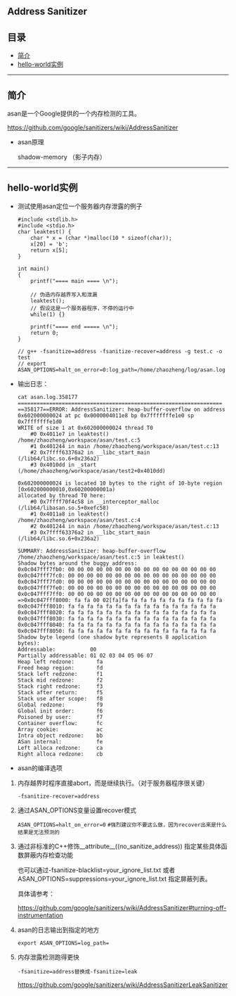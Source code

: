 ## Address Sanitizer 

## 目录

* [简介](#简介)
* [hello-world实例](#hello-world实例)

---

## 简介

asan是一个Google提供的一个内存检测的工具。

https://github.com/google/sanitizers/wiki/AddressSanitizer

* asan原理

    shadow-memory （影子内存）

---
## hello-world实例

* 测试使用asan定位一个服务器内存泄露的例子
    ```
    #include <stdlib.h>
    #include <stdio.h>
    char leaktest() {
        char * x = (char *)malloc(10 * sizeof(char));
        x[20] = 'b';
        return x[5];
    }

    int main()
    {
        printf("==== main ==== \n");
        
        // 伪造内存越界写入和泄漏
        leaktest();
        // 假设这是一个服务器程序，不停的运行中
        while(1) {}    
        
        printf("==== end ===== \n");
        return 0;
    }

    // g++ -fsanitize=address -fsanitize-recover=address -g test.c -o test
    // export ASAN_OPTIONS=halt_on_error=0:log_path=/home/zhaozheng/log/asan.log
    ```

* 输出日志：

    ```
    cat asan.log.358177 
    =================================================================
    ==358177==ERROR: AddressSanitizer: heap-buffer-overflow on address 0x602000000024 at pc 0x0000004011e8 bp 0x7fffffffe1e0 sp 0x7fffffffe1d0
    WRITE of size 1 at 0x602000000024 thread T0
        #0 0x4011e7 in leaktest() /home/zhaozheng/workspace/asan/test.c:5
        #1 0x401244 in main /home/zhaozheng/workspace/asan/test.c:13
        #2 0x7ffff63376a2 in __libc_start_main (/lib64/libc.so.6+0x236a2)
        #3 0x4010dd in _start (/home/zhaozheng/workspace/asan/test2+0x4010dd)

    0x602000000024 is located 10 bytes to the right of 10-byte region [0x602000000010,0x60200000001a)
    allocated by thread T0 here:
        #0 0x7ffff70f4c58 in __interceptor_malloc (/lib64/libasan.so.5+0xefc58)
        #1 0x4011a8 in leaktest() /home/zhaozheng/workspace/asan/test.c:4
        #2 0x401244 in main /home/zhaozheng/workspace/asan/test.c:13
        #3 0x7ffff63376a2 in __libc_start_main (/lib64/libc.so.6+0x236a2)

    SUMMARY: AddressSanitizer: heap-buffer-overflow /home/zhaozheng/workspace/asan/test.c:5 in leaktest()
    Shadow bytes around the buggy address:
    0x0c047fff7fb0: 00 00 00 00 00 00 00 00 00 00 00 00 00 00 00 00
    0x0c047fff7fc0: 00 00 00 00 00 00 00 00 00 00 00 00 00 00 00 00
    0x0c047fff7fd0: 00 00 00 00 00 00 00 00 00 00 00 00 00 00 00 00
    0x0c047fff7fe0: 00 00 00 00 00 00 00 00 00 00 00 00 00 00 00 00
    0x0c047fff7ff0: 00 00 00 00 00 00 00 00 00 00 00 00 00 00 00 00
    =>0x0c047fff8000: fa fa 00 02[fa]fa fa fa fa fa fa fa fa fa fa fa
    0x0c047fff8010: fa fa fa fa fa fa fa fa fa fa fa fa fa fa fa fa
    0x0c047fff8020: fa fa fa fa fa fa fa fa fa fa fa fa fa fa fa fa
    0x0c047fff8030: fa fa fa fa fa fa fa fa fa fa fa fa fa fa fa fa
    0x0c047fff8040: fa fa fa fa fa fa fa fa fa fa fa fa fa fa fa fa
    0x0c047fff8050: fa fa fa fa fa fa fa fa fa fa fa fa fa fa fa fa
    Shadow byte legend (one shadow byte represents 8 application bytes):
    Addressable:           00
    Partially addressable: 01 02 03 04 05 06 07 
    Heap left redzone:       fa
    Freed heap region:       fd
    Stack left redzone:      f1
    Stack mid redzone:       f2
    Stack right redzone:     f3
    Stack after return:      f5
    Stack use after scope:   f8
    Global redzone:          f9
    Global init order:       f6
    Poisoned by user:        f7
    Container overflow:      fc
    Array cookie:            ac
    Intra object redzone:    bb
    ASan internal:           fe
    Left alloca redzone:     ca
    Right alloca redzone:    cb
    ```

* asan的编译选项

1. 内存越界时程序直接abort，而是继续执行。（对于服务器程序很关键）
    
    `-fsanitize-recover=address`

2. 通过ASAN_OPTIONS变量设置recover模式

    `ASAN_OPTIONS=halt_on_error=0`
    `#强烈建议你不要这么做，因为recover出来是什么结果是无法预测的`

3. 通过非标准的C++修饰__attribute__((no_sanitize_address)) 指定某些具体函数屏蔽内存检查功能

    也可以通过-fsanitize-blacklist=your_ignore_list.txt 或者 ASAN_OPTIONS=suppressions=your_ignore_list.txt 指定屏蔽列表。

    具体请参考：

    https://github.com/google/sanitizers/wiki/AddressSanitizer#turning-off-instrumentation

4. asan的日志输出到指定的地方
    
    `export ASAN_OPTIONS=log_path=`

5. 内存泄露检测跑得更快 

    `-fsanitize=address替换成-fsanitize=leak`

    https://github.com/google/sanitizers/wiki/AddressSanitizerLeakSanitizer
